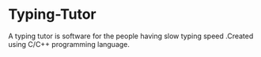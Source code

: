 # Typing-Tutor
A typing tutor is software for the people having slow typing speed .Created using C/C++ programming language.
